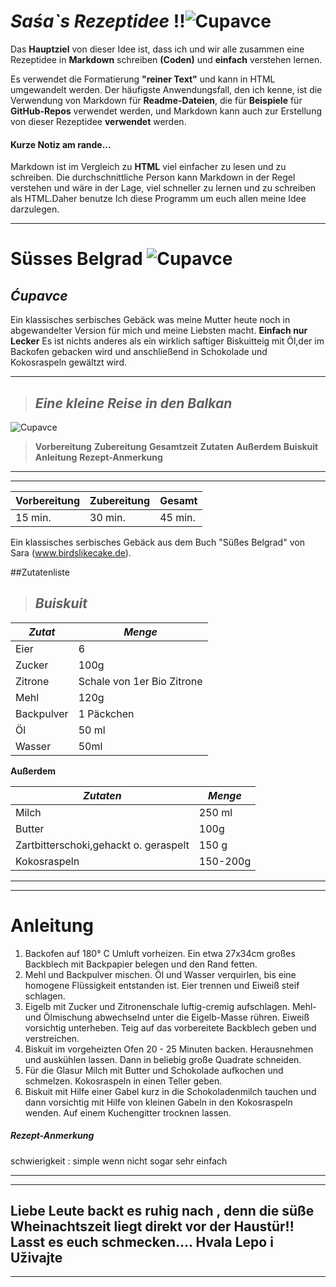 # *Saśa`s Rezeptidee* !!![Cupavce](https://www.maraswunderland.de/wp-content/uploads/2018/01/IMG_1940_M.jpg)
Das  **Hauptziel** von dieser Idee ist, dass ich und wir alle zusammen eine Rezeptidee in **Markdown** schreiben **(Coden)** und **einfach** verstehen lernen.


Es verwendet die Formatierung **"reiner Text"** und kann in HTML umgewandelt werden.  Der häufigste Anwendungsfall, den ich kenne, ist die Verwendung von Markdown für **Readme-Dateien**, die für **Beispiele** für **GitHub-Repos** verwendet werden, und Markdown kann auch zur Erstellung von dieser Rezeptidee **verwendet** werden.


#### Kurze Notiz am rande...

Markdown ist im Vergleich zu **HTML** viel einfacher zu lesen und zu schreiben. Die durchschnittliche Person kann Markdown in der Regel verstehen und wäre in der Lage, viel schneller zu lernen und zu schreiben als HTML.Daher benutze Ich diese Programm um euch allen meine Idee darzulegen.

---
# Süsses Belgrad  ![Cupavce](https://www.breitengrad53.de/wp-content/uploads/2022/10/belgrad.jpeg)

## *Ćupavce*

Ein klassisches serbisches Gebäck was meine Mutter heute noch in abgewandelter Version für mich und meine Liebsten macht.
**Einfach nur Lecker**
 Es ist nichts anderes als ein wirklich saftiger Biskuitteig mit Öl,der im Backofen gebacken wird und anschließend in Schokolade und Kokosraspeln gewältzt wird.


---
> ## *Eine kleine Reise in den Balkan*

![Cupavce](https://podravkaiovariations.blob.core.windows.net/6bb75602-6406-11eb-b440-0242ac12005e/v/f2b1f6a6-64bc-11eb-b6c2-0242ac130010/1024x768-f2b21802-64bc-11eb-a115-0242ac130010.webp)
<!--
    Example
   > # H1 Quote
   
   
-->
> **Vorbereitung**
> **Zubereitung**
> **Gesamtzeit**
> **Zutaten**
> **Außerdem**
> **Buiskuit**
> **Anleitung**
> **Rezept-Anmerkung**
>

---

---




|Vorbereitung|Zubereitung|Gesamt |
|------------|-----------|-------|
|15 min.     |30 min.    |45 min.|

Ein klassisches serbisches Gebäck aus dem Buch "Süßes Belgrad" von Sara (www.birdslikecake.de). 






##Zutatenliste

> ## *Buiskuit*

| *Zutat*  | *Menge*  |
|--------|--------|
|Eier    |   6    |
|Zucker  | 100g   |
|Zitrone |Schale von 1er Bio Zitrone  |
|Mehl    |120g    |
|Backpulver | 1 Päckchen  |
|Öl      | 50 ml  |
|Wasser  | 50ml   |

**Außerdem**

|*Zutaten*   | *Menge* |
|--------|--------|
|Milch   |250 ml  |
|Butter  |100g    |
|Zartbitterschoki,gehackt o. geraspelt |150 g 
Kokosraspeln|150-200g|

---
---

# Anleitung

1. Backofen auf 180° C Umluft vorheizen. Ein etwa 27x34cm großes Backblech mit Backpapier belegen und den Rand fetten.
2. Mehl und Backpulver mischen. Öl und Wasser verquirlen, bis eine homogene Flüssigkeit entstanden ist. Eier trennen und Eiweiß steif schlagen.
3. Eigelb mit Zucker und Zitronenschale luftig-cremig aufschlagen. Mehl- und Ölmischung abwechselnd unter die Eigelb-Masse rühren. Eiweiß vorsichtig unterheben. Teig auf das vorbereitete Backblech geben und verstreichen.
4. Biskuit im vorgeheizten Ofen 20 - 25 Minuten backen. Herausnehmen und auskühlen lassen. Dann in beliebig große Quadrate schneiden.
5. Für die Glasur Milch mit Butter und Schokolade aufkochen und schmelzen. Kokosraspeln in einen Teller geben.
6. Biskuit mit Hilfe einer Gabel kurz in die Schokoladenmilch tauchen und dann vorsichtig mit Hilfe von kleinen Gabeln in den Kokosraspeln wenden. Auf einem Kuchengitter trocknen lassen.

##### Rezept-Anmerkung 

schwierigkeit : simple wenn nicht sogar sehr einfach 

---
---
Liebe Leute backt es ruhig nach , denn die süße Wheinachtszeit liegt direkt vor der Haustür!!
Lasst es euch schmecken.... Hvala Lepo i Uživajte
---
---